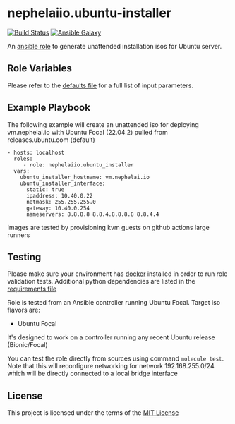 # nephelaiio.ubuntu-installer

[![Build Status](https://github.com/nephelaiio/ansible-role-ubuntu-installer/workflows/CI/badge.svg)](https://github.com/nephelaiio/ansible-role-ubuntu-installer/actions)
[![Ansible Galaxy](http://img.shields.io/badge/ansible--galaxy-nephelaiio.ubuntu-installer-blue.svg)](https://galaxy.ansible.com/nephelaiio/ubuntu-installer/)

An [ansible role](https://galaxy.ansible.com/nephelaiio/ubuntu-installer) to generate unattended installation isos for Ubuntu server.

## Role Variables

Please refer to the [defaults file](/defaults/main.yml) for a full list of input parameters.

## Example Playbook

The following example will create an unattended iso for deploying vm.nephelai.io with Ubuntu Focal (22.04.2) pulled from releases.ubuntu.com (default)

```
- hosts: localhost
  roles:
     - role: nephelaiio.ubuntu_installer
  vars:
    ubuntu_installer_hostname: vm.nephelai.io
    ubuntu_installer_interface:
      static: true
      ipaddress: 10.40.0.22
      netmask: 255.255.255.0
      gateway: 10.40.0.254
      nameservers: 8.8.8.8 8.8.4.8.8.8.8 8.8.4.4
```

Images are tested by provisioning kvm guests on github actions large runners

## Testing

Please make sure your environment has [docker](https://www.docker.com) installed in order to run role validation tests. Additional python dependencies are listed in the [requirements file](/requirements.txt)

Role is tested from an Ansible controller running Ubuntu Focal. Target iso flavors are:
  * Ubuntu Focal
  
It's designed to work on a controller running any recent Ubuntu release (Bionic/Focal)

You can test the role directly from sources using command ` molecule test `. Note that this will reconfigure networking for network 192.168.255.0/24 which will be directly connected to a local bridge interface

## License

This project is licensed under the terms of the [MIT License](/LICENSE)
